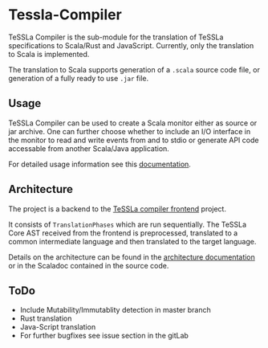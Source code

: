 #  Tessla-Compiler

TeSSLa Compiler is the sub-module for the translation of TeSSLa specifications to Scala/Rust and JavaScript.
Currently, only the translation to Scala is implemented.

The translation to Scala supports generation of a `.scala` source code file, or generation of a fully ready to use `.jar` file.

##  Usage

TeSSLa Compiler can be used to create a Scala monitor either as source or jar archive.
One can further choose whether to include an I/O interface in the monitor to read and write events from and to stdio or generate API code accessable from another Scala/Java application.

For detailed usage information see this [documentation](doc/Usage.md).

## Architecture

The project is a backend to the [TeSSLa compiler frontend](../core/README.md) project.

It consists of `TranslationPhases` which are run sequentially.
The TeSSLa Core AST received from the frontend is preprocessed, translated to a common intermediate language and then translated to the target language.

Details on the architecture can be found in the [architecture documentation](doc/Architecture.md) or in the Scaladoc contained in the source code.

## ToDo

+ Include Mutability/Immutablity detection in master branch
+ Rust translation
+ Java-Script translation
+ For further bugfixes see issue section in the gitLab
